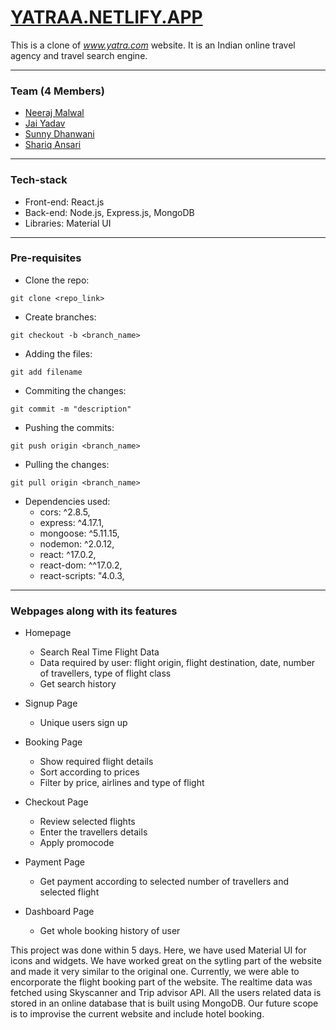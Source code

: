 # [YATRAA.NETLIFY.APP](https://yatraa.netlify.app/)

This is a clone of *www.yatra.com* website. It is an Indian online travel agency and travel search engine.

<hr/>

### Team (4 Members)

- [Neeraj Malwal](https://github.com/neerajmasai)
- [Jai Yadav](https://github.com/jai6013)
- [Sunny Dhanwani](https://github.com/SunnyDhanwani)
- [Shariq Ansari](https://github.com/ansariShariq)

<hr/>

### Tech-stack

- Front-end: React.js <br/>
- Back-end: Node.js, Express.js, MongoDB <br/>
- Libraries: Material UI <br/>

<hr/>

### Pre-requisites

- Clone the repo: 
```
git clone <repo_link>
```

- Create branches: 
```
git checkout -b <branch_name>
```

- Adding the files: 
```
git add filename
```

- Commiting the changes: 
```
git commit -m "description"
```

- Pushing the commits: 
```
git push origin <branch_name>
```

- Pulling the changes:
```
git pull origin <branch_name>
```

- Dependencies used:
    - cors: ^2.8.5,
    - express: ^4.17.1,
    - mongoose: ^5.11.15,
    - nodemon: ^2.0.12,
    - react: ^17.0.2,
    - react-dom: ^^17.0.2,
    - react-scripts: "4.0.3,
   
<hr />

### Webpages along with its features

- Homepage
  - Search Real Time Flight Data
  - Data required by user: flight origin, flight destination, date, number of travellers, type of flight class
  - Get search history

- Signup Page
  - Unique users sign up

- Booking Page
  - Show required flight details
  - Sort according to prices
  - Filter by price, airlines and type of flight

- Checkout Page
  - Review selected flights
  - Enter the travellers details
  - Apply promocode

- Payment Page
  - Get payment according to selected number of travellers and selected flight
  
- Dashboard Page
  - Get whole booking history of user

This project was done within 5 days. Here, we have used Material UI for icons and widgets. We have worked great on the sytling part of the website and made it very similar to the original one. Currently, we were able to encorporate the flight booking part of the website. The realtime data was fetched using Skyscanner and Trip advisor API. All the users related data is stored in an online database that is built using MongoDB. Our future scope is to improvise the current website and include hotel booking.
